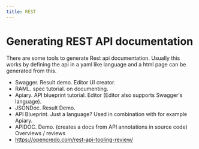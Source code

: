 ```yaml
---
title: REST
---
```


#  Generating REST API documentation 
There are some tools to generate Rest api documentation. Usually this works by defining the api in a yaml like language and a html page can be generated from this.
  * Swagger. Result demo. Editor UI creator.
  * RAML. spec tutorial. on documenting.
  * Apiary. API blueprint tutorial. Editor (Editor also supports Swagger's language).
  * JSONDoc. Result Demo.
  * API Blueprint. Just a language? Used in combination with for example Apiary.
  * APIDOC. Demo. (creates a docs from API annotations in source code) Overviews / reviews
  * https://opencredo.com/rest-api-tooling-review/
